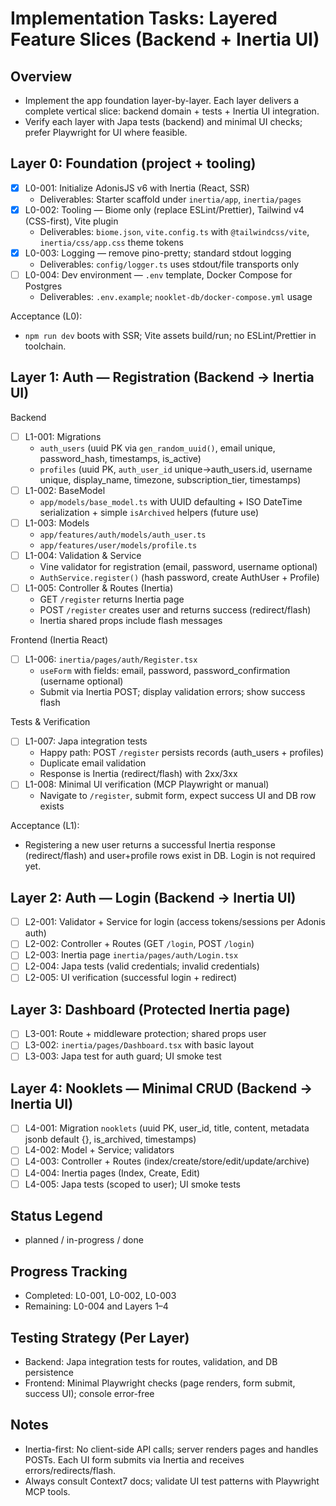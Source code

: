 # Implementation Tasks: Layered Feature Slices (Backend + Inertia UI)

## Overview
- Implement the app foundation layer-by-layer. Each layer delivers a complete vertical slice: backend domain + tests + Inertia UI integration.
- Verify each layer with Japa tests (backend) and minimal UI checks; prefer Playwright for UI where feasible.

## Layer 0: Foundation (project + tooling)

- [x] L0-001: Initialize AdonisJS v6 with Inertia (React, SSR)
  - Deliverables: Starter scaffold under `inertia/app`, `inertia/pages`
- [x] L0-002: Tooling — Biome only (replace ESLint/Prettier), Tailwind v4 (CSS-first), Vite plugin
  - Deliverables: `biome.json`, `vite.config.ts` with `@tailwindcss/vite`, `inertia/css/app.css` theme tokens
- [x] L0-003: Logging — remove pino-pretty; standard stdout logging
  - Deliverables: `config/logger.ts` uses stdout/file transports only
- [ ] L0-004: Dev environment — `.env` template, Docker Compose for Postgres
  - Deliverables: `.env.example`; `nooklet-db/docker-compose.yml` usage

Acceptance (L0):
- `npm run dev` boots with SSR; Vite assets build/run; no ESLint/Prettier in toolchain.

## Layer 1: Auth — Registration (Backend → Inertia UI)

Backend
- [ ] L1-001: Migrations
  - `auth_users` (uuid PK via `gen_random_uuid()`, email unique, password_hash, timestamps, is_active)
  - `profiles` (uuid PK, `auth_user_id` unique→auth_users.id, username unique, display_name, timezone, subscription_tier, timestamps)
- [ ] L1-002: BaseModel
  - `app/models/base_model.ts` with UUID defaulting + ISO DateTime serialization + simple `isArchived` helpers (future use)
- [ ] L1-003: Models
  - `app/features/auth/models/auth_user.ts`
  - `app/features/user/models/profile.ts`
- [ ] L1-004: Validation & Service
  - Vine validator for registration (email, password, username optional)
  - `AuthService.register()` (hash password, create AuthUser + Profile)
- [ ] L1-005: Controller & Routes (Inertia)
  - GET `/register` returns Inertia page
  - POST `/register` creates user and returns success (redirect/flash)
  - Inertia shared props include flash messages

Frontend (Inertia React)
- [ ] L1-006: `inertia/pages/auth/Register.tsx`
  - `useForm` with fields: email, password, password_confirmation (username optional)
  - Submit via Inertia POST; display validation errors; show success flash

Tests & Verification
- [ ] L1-007: Japa integration tests
  - Happy path: POST `/register` persists records (auth_users + profiles)
  - Duplicate email validation
  - Response is Inertia (redirect/flash) with 2xx/3xx
- [ ] L1-008: Minimal UI verification (MCP Playwright or manual)
  - Navigate to `/register`, submit form, expect success UI and DB row exists

Acceptance (L1):
- Registering a new user returns a successful Inertia response (redirect/flash) and user+profile rows exist in DB. Login is not required yet.

## Layer 2: Auth — Login (Backend → Inertia UI)

- [ ] L2-001: Validator + Service for login (access tokens/sessions per Adonis auth)
- [ ] L2-002: Controller + Routes (GET `/login`, POST `/login`)
- [ ] L2-003: Inertia page `inertia/pages/auth/Login.tsx`
- [ ] L2-004: Japa tests (valid credentials; invalid credentials)
- [ ] L2-005: UI verification (successful login + redirect)

## Layer 3: Dashboard (Protected Inertia page)

- [ ] L3-001: Route + middleware protection; shared props user
- [ ] L3-002: `inertia/pages/Dashboard.tsx` with basic layout
- [ ] L3-003: Japa test for auth guard; UI smoke test

## Layer 4: Nooklets — Minimal CRUD (Backend → Inertia UI)

- [ ] L4-001: Migration `nooklets` (uuid PK, user_id, title, content, metadata jsonb default {}, is_archived, timestamps)
- [ ] L4-002: Model + Service; validators
- [ ] L4-003: Controller + Routes (index/create/store/edit/update/archive)
- [ ] L4-004: Inertia pages (Index, Create, Edit)
- [ ] L4-005: Japa tests (scoped to user); UI smoke tests

## Status Legend
- planned / in-progress / done

## Progress Tracking
- Completed: L0-001, L0-002, L0-003
- Remaining: L0-004 and Layers 1–4

## Testing Strategy (Per Layer)
- Backend: Japa integration tests for routes, validation, and DB persistence
- Frontend: Minimal Playwright checks (page renders, form submit, success UI); console error-free

## Notes
- Inertia-first: No client-side API calls; server renders pages and handles POSTs. Each UI form submits via Inertia and receives errors/redirects/flash.
- Always consult Context7 docs; validate UI test patterns with Playwright MCP tools.
